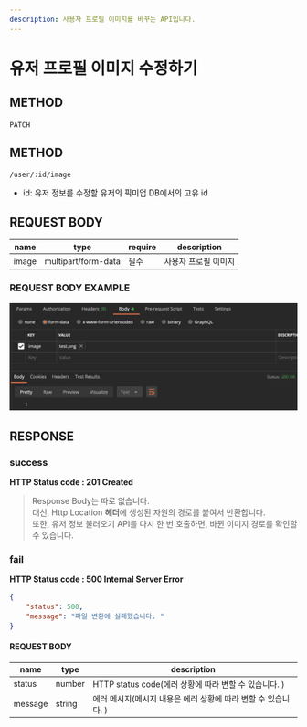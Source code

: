 ```yaml
---
description: 사용자 프로필 이미지를 바꾸는 API입니다. 
---
```


# 유저 프로필 이미지 수정하기

## METHOD

```http
PATCH
```

## METHOD

```http
/user/:id/image
```

* id: 유저 정보를 수정할 유저의 픽미업 DB에서의 고유 id

## REQUEST BODY
|name|type|require|description
|---|---|---|---|
|image|multipart/form-data|필수|사용자 프로필 이미지|

### REQUEST BODY EXAMPLE
![example on POSTMAN](../.gitbook/assets/update-profile-image.png)


## RESPONSE
### success
**HTTP Status code : 201 Created**
> Response Body는 따로 없습니다.  
> 대신, Http Location **헤더**에 생성된 자원의 경로를 붙여서 반환합니다.  
> 또한, 유저 정보 불러오기 API를 다시 한 번 호출하면, 바뀐 이미지 경로를 확인할 수 있습니다.

### fail
**HTTP Status code : 500 Internal Server Error**
```json
{
    "status": 500,
    "message": "파일 변환에 실패했습니다. "
}
```

#### REQUEST BODY
|name|type|description|
|---|---|---|
|status|number|HTTP status code(에러 상황에 따라 변할 수 있습니다. )|
|message|string|에러 메시지(메시지 내용은 에러 상황에 따라 변할 수 있습니다. )|
